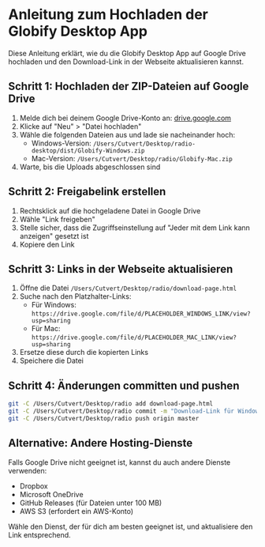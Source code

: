 # Anleitung zum Hochladen der Globify Desktop App

Diese Anleitung erklärt, wie du die Globify Desktop App auf Google Drive hochladen und den Download-Link in der Webseite aktualisieren kannst.

## Schritt 1: Hochladen der ZIP-Dateien auf Google Drive

1. Melde dich bei deinem Google Drive-Konto an: [drive.google.com](https://drive.google.com)
2. Klicke auf "Neu" > "Datei hochladen"
3. Wähle die folgenden Dateien aus und lade sie nacheinander hoch:
   - Windows-Version: `/Users/Cutvert/Desktop/radio-desktop/dist/Globify-Windows.zip`
   - Mac-Version: `/Users/Cutvert/Desktop/radio/Globify-Mac.zip`
4. Warte, bis die Uploads abgeschlossen sind

## Schritt 2: Freigabelink erstellen

1. Rechtsklick auf die hochgeladene Datei in Google Drive
2. Wähle "Link freigeben"
3. Stelle sicher, dass die Zugriffseinstellung auf "Jeder mit dem Link kann anzeigen" gesetzt ist
4. Kopiere den Link

## Schritt 3: Links in der Webseite aktualisieren

1. Öffne die Datei `/Users/Cutvert/Desktop/radio/download-page.html`
2. Suche nach den Platzhalter-Links:
   - Für Windows: `https://drive.google.com/file/d/PLACEHOLDER_WINDOWS_LINK/view?usp=sharing`
   - Für Mac: `https://drive.google.com/file/d/PLACEHOLDER_MAC_LINK/view?usp=sharing`
3. Ersetze diese durch die kopierten Links
4. Speichere die Datei

## Schritt 4: Änderungen committen und pushen

```bash
git -C /Users/Cutvert/Desktop/radio add download-page.html
git -C /Users/Cutvert/Desktop/radio commit -m "Download-Link für Windows-Version aktualisiert"
git -C /Users/Cutvert/Desktop/radio push origin master
```

## Alternative: Andere Hosting-Dienste

Falls Google Drive nicht geeignet ist, kannst du auch andere Dienste verwenden:

- Dropbox
- Microsoft OneDrive
- GitHub Releases (für Dateien unter 100 MB)
- AWS S3 (erfordert ein AWS-Konto)

Wähle den Dienst, der für dich am besten geeignet ist, und aktualisiere den Link entsprechend.
